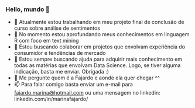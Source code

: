 ### Hello, mundo 👋

- 🔭 Atualmente estou trabalhando em meu projeto final de conclusão de curso sobre análise de sentimentos
- 🌱 No momento estou aprofundando meus conhecimentos em linguagem R com foco em text mining
- 👯 Estou buscando colaborar em projetos que envolvam experiência do consumidor e tendências de mercado
- 🤔 Estou sempre buscando ajuda para adquirir mais conhecimento em todas as matérias que envolvam Data Science. Logo, se tiver alguma indicação, basta me enviar. Obrigada :)
- 💬 Me pergunte quem é a Fajardo e aonde ela quer chegar ^^
- 📫 Para falar comigo basta enviar um e-mail para fajardo.marina@hotmail.com ou uma mensagem no linkedin: linkedin.com/in/marinafajardo/
